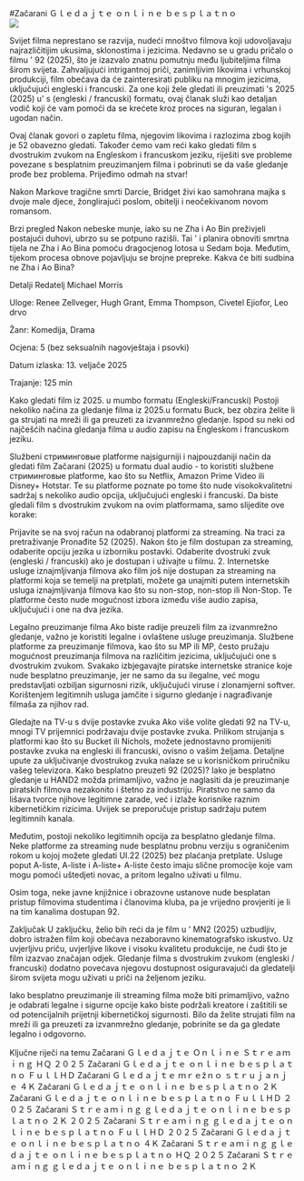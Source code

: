 #Začarani Ｇｌｅｄａｊｔｅ ｏｎｌｉｎｅ ｂｅｓｐｌａｔｎｏ  
[![](https://i.imgur.com/qSNzIqt.png)](https://movie.rssnews.media/HMjEXkXAv.php)  
  
Svijet filma neprestano se razvija, nudeći mnoštvo filmova koji udovoljavaju najrazličitijim ukusima, sklonostima i jezicima. Nedavno se u gradu pričalo o filmu ' 92 (2025), što je izazvalo znatnu pomutnju među ljubiteljima filma širom svijeta. Zahvaljujući intrigantnoj priči, zanimljivim likovima i vrhunskoj produkciji, film obećava da će zainteresirati publiku na mnogim jezicima, uključujući engleski i francuski. Za one koji žele gledati ili preuzimati 's 2025 (2025) u' s (engleski / francuski) formatu, ovaj članak služi kao detaljan vodič koji će vam pomoći da se krećete kroz proces na siguran, legalan i ugodan način.

Ovaj članak govori o zapletu filma, njegovim likovima i razlozima zbog kojih je 52 obavezno gledati. Također ćemo vam reći kako gledati film s dvostrukim zvukom na Engleskom i francuskom jeziku, riješiti sve probleme povezane s besplatnim preuzimanjem filma i pobrinuti se da vaše gledanje prođe bez problema. Prijeđimo odmah na stvar!

Nakon Markove tragične smrti Darcie, Bridget živi kao samohrana majka s dvoje male djece, žonglirajući poslom, obitelji i neočekivanom novom romansom.

Brzi pregled
Nakon nebeske munje, iako su ne Zha i Ao Bin preživjeli postajući duhovi, ubrzo su se potpuno razišli. Tai ' i planira obnoviti smrtna tijela ne Zha i Ao Bina pomoću dragocjenog lotosa u Sedam boja. Međutim, tijekom procesa obnove pojavljuju se brojne prepreke. Kakva će biti sudbina ne Zha i Ao Bina?

Detalji
Redatelj Michael Morris

Uloge: Renee Zellveger, Hugh Grant, Emma Thompson, Civetel Ejiofor, Leo drvo

Žanr: Komedija, Drama

Ocjena: 5 (bez seksualnih nagovještaja i psovki)

Datum izlaska: 13. veljače 2025

Trajanje: 125 min

Kako gledati film iz 2025. u mumbo formatu (Engleski/Francuski)
Postoji nekoliko načina za gledanje filma iz 2025.u formatu Buck, bez obzira želite li ga strujati na mreži ili ga preuzeti za izvanmrežno gledanje. Ispod su neki od najčešćih načina gledanja filma u audio zapisu na Engleskom i francuskom jeziku.

Službeni стриминговые platforme najsigurniji i najpouzdaniji način da gledati film Začarani (2025) u formatu dual audio - to koristiti službene стриминговые platforme, kao što su Netflix, Amazon Prime Video ili Disney+ Hotstar. Te su platforme poznate po tome što nude visokokvalitetni sadržaj s nekoliko audio opcija, uključujući engleski i francuski.
Da biste gledali film s dvostrukim zvukom na ovim platformama, samo slijedite ove korake:

Prijavite se na svoj račun na odabranoj platformi za streaming. Na traci za pretraživanje Pronađite 52 (2025). Nakon što je film dostupan za streaming, odaberite opciju jezika u izborniku postavki. Odaberite dvostruki zvuk (engleski / francuski) ako je dostupan i uživajte u filmu. 2. Internetske usluge iznajmljivanja filmova ako film još nije dostupan za streaming na platformi koja se temelji na pretplati, možete ga unajmiti putem internetskih usluga iznajmljivanja filmova kao što su non-stop, non-stop ili Non-Stop. Te platforme često nude mogućnost izbora između više audio zapisa, uključujući i one na dva jezika.

Legalno preuzimanje filma Ako biste radije preuzeli film za izvanmrežno gledanje, važno je koristiti legalne i ovlaštene usluge preuzimanja. Službene platforme za preuzimanje filmova, kao što su MP ili MP, često pružaju mogućnost preuzimanja filmova na različitim jezicima, uključujući one s dvostrukim zvukom.
Svakako izbjegavajte piratske internetske stranice koje nude besplatno preuzimanje, jer ne samo da su ilegalne, već mogu predstavljati ozbiljan sigurnosni rizik, uključujući viruse i zlonamjerni softver. Korištenjem legitimnih usluga jamčite i sigurno gledanje i nagrađivanje filmaša za njihov rad.

Gledajte na TV-u s dvije postavke zvuka Ako više volite gledati 92 na TV-u, mnogi TV prijemnici podržavaju dvije postavke zvuka. Prilikom strujanja s platformi kao što su Bucket ili Nichols, možete jednostavno promijeniti postavke zvuka na engleski ili francuski, ovisno o vašim željama. Detaljne upute za uključivanje dvostrukog zvuka nalaze se u korisničkom priručniku vašeg televizora.
Kako besplatno preuzeti 92 (2025)?
Iako je besplatno gledanje u HAND2 možda primamljivo, važno je naglasiti da je preuzimanje piratskih filmova nezakonito i štetno za industriju. Piratstvo ne samo da lišava tvorce njihove legitimne zarade, već i izlaže korisnike raznim kibernetičkim rizicima. Uvijek se preporučuje pristup sadržaju putem legitimnih kanala.

Međutim, postoji nekoliko legitimnih opcija za besplatno gledanje filma. Neke platforme za streaming nude besplatnu probnu verziju s ograničenim rokom u kojoj možete gledati UI.22 (2025) bez plaćanja pretplate. Usluge poput A-liste, A-liste i A-liste+ A-liste često imaju slične promocije koje vam mogu pomoći uštedjeti novac, a pritom legalno uživati u filmu.

Osim toga, neke javne knjižnice i obrazovne ustanove nude besplatan pristup filmovima studentima i članovima kluba, pa je vrijedno provjeriti je li na tim kanalima dostupan 92.

Zaključak
U zaključku, želio bih reći da je film u ' MN2 (2025) uzbudljiv, dobro istražen film koji obećava nezaboravno kinematografsko iskustvo. Uz uvjerljivu priču, uvjerljive likove i visoku kvalitetu produkcije, ne čudi što je film izazvao značajan odjek. Gledanje filma s dvostrukim zvukom (engleski / francuski) dodatno povećava njegovu dostupnost osiguravajući da gledatelji širom svijeta mogu uživati u priči na željenom jeziku.

Iako besplatno preuzimanje ili streaming filma može biti primamljivo, važno je odabrati legalne i sigurne opcije kako biste podržali kreatore i zaštitili se od potencijalnih prijetnji kibernetičkoj sigurnosti. Bilo da želite strujati film na mreži ili ga preuzeti za izvanmrežno gledanje, pobrinite se da ga gledate legalno i odgovorno.

Ključne riječi na temu
Začarani Ｇｌｅｄａｊｔｅ Ｏｎｌｉｎｅ Ｓｔｒｅａｍｉｎｇ ＨＱ ２０２５
Začarani Ｇｌｅｄａｊｔｅ ｏｎｌｉｎｅ ｂｅｓｐｌａｔｎｏ ＦｕｌｌＨＤ
Začarani Ｇｌｅｄａｊｔｅ ｍｒｅžｎｏ ｓｔｒｕｊａｎｊｅ ４Ｋ
Začarani Ｇｌｅｄａｊｔｅ ｏｎｌｉｎｅ ｂｅｓｐｌａｔｎｏ ２Ｋ
Začarani Ｇｌｅｄａｊｔｅ ｏｎｌｉｎｅ ｂｅｓｐｌａｔｎｏ ＦｕｌｌＨＤ ２０２５
Začarani Ｓｔｒｅａｍｉｎｇ ｇｌｅｄａｊｔｅ ｏｎｌｉｎｅ ｂｅｓｐｌａｔｎｏ ２Ｋ ２０２５
Začarani Ｓｔｒｅａｍｉｎｇ ｇｌｅｄａｊｔｅ ｏｎｌｉｎｅ ｂｅｓｐｌａｔｎｏ ＦｕｌｌＨＤ ２０２５
Začarani Ｇｌｅｄａｊｔｅ ｏｎｌｉｎｅ ｂｅｓｐｌａｔｎｏ ４Ｋ
Začarani Ｓｔｒｅａｍｉｎｇ ｇｌｅｄａｊｔｅ ｏｎｌｉｎｅ ｂｅｓｐｌａｔｎｏ ＨＱ ２０２５
Začarani Ｓｔｒｅａｍｉｎｇ ｇｌｅｄａｊｔｅ ｏｎｌｉｎｅ ｂｅｓｐｌａｔｎｏ ２Ｋ
